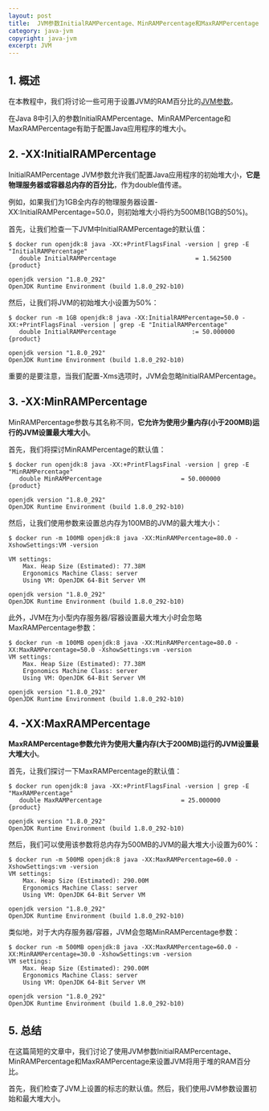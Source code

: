 ```yaml
---
layout: post
title:  JVM参数InitialRAMPercentage、MinRAMPercentage和MaxRAMPercentage
category: java-jvm
copyright: java-jvm
excerpt: JVM
---
```


## 1. 概述

在本教程中，我们将讨论一些可用于设置JVM的RAM百分比的[JVM参数](https://www.baeldung.com/jvm-parameters)。

在Java 8中引入的参数InitialRAMPercentage、MinRAMPercentage和MaxRAMPercentage有助于配置Java应用程序的堆大小。

## 2. -XX:InitialRAMPercentage

InitialRAMPercentage JVM参数允许我们配置Java应用程序的初始堆大小，**它是物理服务器或容器总内存的百分比**，作为double值传递。

例如，如果我们为1GB全内存的物理服务器设置-XX:InitialRAMPercentage=50.0，则初始堆大小将约为500MB(1GB的50%)。

首先，让我们检查一下JVM中InitialRAMPercentage的默认值：

```shell
$ docker run openjdk:8 java -XX:+PrintFlagsFinal -version | grep -E "InitialRAMPercentage"
   double InitialRAMPercentage                      = 1.562500                            {product}

openjdk version "1.8.0_292"
OpenJDK Runtime Environment (build 1.8.0_292-b10)
```

然后，让我们将JVM的初始堆大小设置为50%：

```shell
$ docker run -m 1GB openjdk:8 java -XX:InitialRAMPercentage=50.0 -XX:+PrintFlagsFinal -version | grep -E "InitialRAMPercentage"
   double InitialRAMPercentage                     := 50.000000                           {product}

openjdk version "1.8.0_292"
OpenJDK Runtime Environment (build 1.8.0_292-b10)
```

重要的是要注意，当我们配置-Xms选项时，JVM会忽略InitialRAMPercentage。

## 3. -XX:MinRAMPercentage

MinRAMPercentage参数与其名称不同，**它允许为使用少量内存(小于200MB)运行的JVM设置最大堆大小**。

首先，我们将探讨MinRAMPercentage的默认值：

```shell
$ docker run openjdk:8 java -XX:+PrintFlagsFinal -version | grep -E "MinRAMPercentage"
   double MinRAMPercentage                      = 50.000000                            {product}

openjdk version "1.8.0_292"
OpenJDK Runtime Environment (build 1.8.0_292-b10)
```

然后，让我们使用参数来设置总内存为100MB的JVM的最大堆大小：

```shell
$ docker run -m 100MB openjdk:8 java -XX:MinRAMPercentage=80.0 -XshowSettings:VM -version

VM settings:
    Max. Heap Size (Estimated): 77.38M
    Ergonomics Machine Class: server
    Using VM: OpenJDK 64-Bit Server VM

openjdk version "1.8.0_292"
OpenJDK Runtime Environment (build 1.8.0_292-b10)
```

此外，JVM在为小型内存服务器/容器设置最大堆大小时会忽略MaxRAMPercentage参数：

```shell
$ docker run -m 100MB openjdk:8 java -XX:MinRAMPercentage=80.0 -XX:MaxRAMPercentage=50.0 -XshowSettings:vm -version
VM settings:
    Max. Heap Size (Estimated): 77.38M
    Ergonomics Machine Class: server
    Using VM: OpenJDK 64-Bit Server VM

openjdk version "1.8.0_292"
OpenJDK Runtime Environment (build 1.8.0_292-b10)
```

## 4. -XX:MaxRAMPercentage

**MaxRAMPercentage参数允许为使用大量内存(大于200MB)运行的JVM设置最大堆大小**。

首先，让我们探讨一下MaxRAMPercentage的默认值：

```shell
$ docker run openjdk:8 java -XX:+PrintFlagsFinal -version | grep -E "MaxRAMPercentage"
   double MaxRAMPercentage                      = 25.000000                            {product}

openjdk version "1.8.0_292"
OpenJDK Runtime Environment (build 1.8.0_292-b10)
```

然后，我们可以使用该参数将总内存为500MB的JVM的最大堆大小设置为60%：

```shell
$ docker run -m 500MB openjdk:8 java -XX:MaxRAMPercentage=60.0 -XshowSettings:vm -version
VM settings:
    Max. Heap Size (Estimated): 290.00M
    Ergonomics Machine Class: server
    Using VM: OpenJDK 64-Bit Server VM

openjdk version "1.8.0_292"
OpenJDK Runtime Environment (build 1.8.0_292-b10)
```

类似地，对于大内存服务器/容器，JVM会忽略MinRAMPercentage参数：

```shell
$ docker run -m 500MB openjdk:8 java -XX:MaxRAMPercentage=60.0 -XX:MinRAMPercentage=30.0 -XshowSettings:vm -version
VM settings:
    Max. Heap Size (Estimated): 290.00M
    Ergonomics Machine Class: server
    Using VM: OpenJDK 64-Bit Server VM

openjdk version "1.8.0_292"
OpenJDK Runtime Environment (build 1.8.0_292-b10)
```

## 5. 总结

在这篇简短的文章中，我们讨论了使用JVM参数InitialRAMPercentage、MinRAMPercentage和MaxRAMPercentage来设置JVM将用于堆的RAM百分比。

首先，我们检查了JVM上设置的标志的默认值。然后，我们使用JVM参数设置初始和最大堆大小。